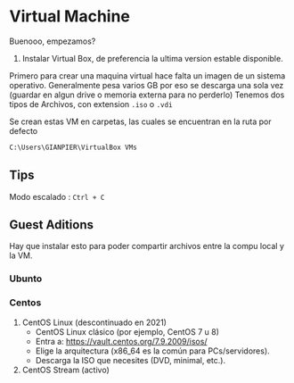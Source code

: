 # Virtual Machine

Buenooo, empezamos?

1. Instalar Virtual Box, de preferencia la ultima version estable disponible.

Primero para crear una maquina virtual hace falta un imagen de un sistema operativo.
Generalmente pesa varios GB por eso se descarga una sola vez (guardar en algun drive o memoria externa para no perderlo)
Tenemos dos tipos de Archivos, con extension `.iso` o `.vdi`

Se crean estas VM en carpetas, las cuales se encuentran en la ruta por defecto

```sh
C:\Users\GIANPIER\VirtualBox VMs
```

## Tips

Modo escalado : `Ctrl + C`

## Guest Aditions

Hay que instalar esto para poder compartir archivos entre la compu local y la VM.



### Ubunto

### Centos

1. CentOS Linux (descontinuado en 2021)
    - CentOS Linux clásico (por ejemplo, CentOS 7 u 8)
    - Entra a: https://vault.centos.org/7.9.2009/isos/
    - Elige la arquitectura (x86_64 es la común para PCs/servidores).
    - Descarga la ISO que necesites (DVD, minimal, etc.).
2. CentOS Stream (activo)


